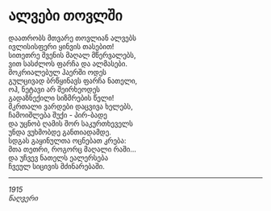 # ალვები თოვლში

დაათრობს მთვარე თოვლიან ალვებს\
ივლისისფერი ყინვის თასებით!\
სითეთრე შვენის მაღალ მწერვალებს,\
ვით სასძლოს ფარჩა და ალმასები.\
მოკრიალებულ ჰაერში ოდეს\
გულცივად ბრწყინავს ფარჩა ნათელი,\
ოჰ, ნეტავი არ შეირხეოდეს\
გადაზნექილი სიზმრების წელი!\
მკრთალი ვარდები დაცვივა ხელებს,\
ჩამოიშლება შუქი - პირ-ბადე\
და უცნობ ღამის შორ საკურთხეველს\
უნდა ვუხმობდე განთიადამდე.\
სდგას გაყინულთა ოცნებათ კრება:\
მთა თეთრი, როგორც მაღალი რაში...\
და უჩვევ ნათელს ეალერსება\
ჩვეულ სიცივის მძინარებაში.

***

_1915_\
_წაღვერი_
